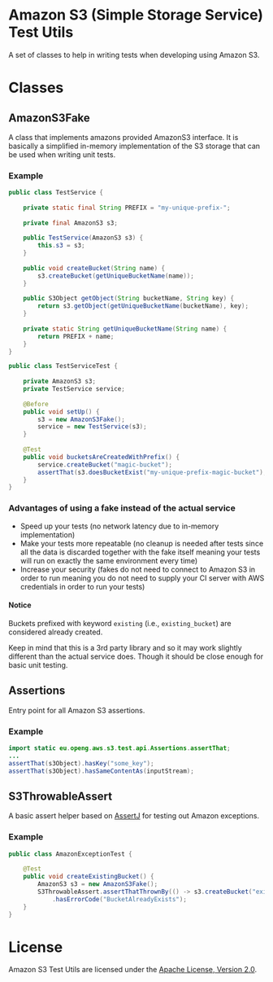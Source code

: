 # Amazon S3 (Simple Storage Service) Test Utils

A set of classes to help in writing tests when developing using Amazon S3.

# Classes

## AmazonS3Fake

A class that implements amazons provided AmazonS3 interface. It is basically a simplified in-memory implementation of
the S3 storage that can be used when writing unit tests.

### Example

```java
public class TestService {
    
    private static final String PREFIX = "my-unique-prefix-";
    
    private final AmazonS3 s3;
    
    public TestService(AmazonS3 s3) {
        this.s3 = s3;
    }
    
    public void createBucket(String name) {
        s3.createBucket(getUniqueBucketName(name));
    }
    
    public S3Object getObject(String bucketName, String key) {
        return s3.getObject(getUniqueBucketName(bucketName), key);
    }
    
    private static String getUniqueBucketName(String name) {
        return PREFIX + name;
    }
}
```

```java
public class TestServiceTest {
    
    private AmazonS3 s3;
    private TestService service;
    
    @Before
    public void setUp() {
        s3 = new AmazonS3Fake();
        service = new TestService(s3);
    }
    
    @Test
    public void bucketsAreCreatedWithPrefix() {
        service.createBucket("magic-bucket");
        assertThat(s3.doesBucketExist("my-unique-prefix-magic-bucket"), is(true));
    }
}
```

### Advantages of using a fake instead of the actual service

* Speed up your tests (no network latency due to in-memory implementation)
* Make your tests more repeatable (no cleanup is needed after tests since all the data is discarded together with the
  fake itself meaning your tests will run on exactly the same environment every time)
* Increase your security (fakes do not need to connect to Amazon S3 in order to run meaning you do not need to supply
  your CI server with AWS credentials in order to run your tests)

#### Notice

Buckets prefixed with keyword `existing` (i.e., `existing_bucket`) are considered already created.
 
Keep in mind that this is a 3rd party library and so it may work slightly different than the actual service does. Though
it should be close enough for basic unit testing.

## Assertions

Entry point for all Amazon S3 assertions.

### Example

```java
import static eu.openg.aws.s3.test.api.Assertions.assertThat;
...
assertThat(s3Object).hasKey("some_key");
assertThat(s3Object).hasSameContentAs(inputStream);
```

## S3ThrowableAssert

A basic assert helper based on [AssertJ](http://assertj.org) for testing out Amazon exceptions.

### Example

```java
public class AmazonExceptionTest {
    
    @Test
    public void createExistingBucket() {
        AmazonS3 s3 = new AmazonS3Fake();
        S3ThrowableAssert.assertThatThrownBy(() -> s3.createBucket("existing_bucket"))
            .hasErrorCode("BucketAlreadyExists");
    }
}
```

# License

Amazon S3 Test Utils are licensed under the [Apache License, Version 2.0](http://www.apache.org/licenses/LICENSE-2.0.html).
